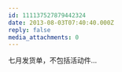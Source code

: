 ```yaml
---
id: 111137527879442324
date: 2013-08-03T07:40:40.000Z
reply: false
media_attachments: 0
---
```


七月发货单，不包括活动件…

